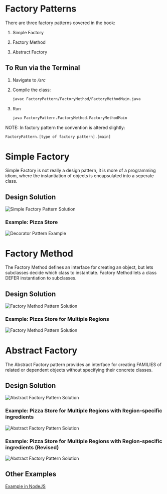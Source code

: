 # Factory Patterns

There are three factory patterns covered in the book:

1. Simple Factory

2. Factory Method

3. Abstract Factory

## To Run via the Terminal

1. Navigate to */src*

2. Compile the class:

    ```bash
    javac FactoryPattern/FactoryMethod/FactoryMethodMain.java
    ``` 

3. Run

    ```bash
    java FactoryPattern.FactoryMethod.FactoryMethodMain
    ```
   
NOTE: In factory pattern the convention is altered slightly:
 
 `FactoryPattern.[type of factory pattern].[main]`

# Simple Factory

Simple Factory is not really a design pattern, it is more of a programming idiom, where the instantiation of objects is encapsulated into a seperate class.

## Design Solution

![Simple Factory Pattern Solution](images/factory-simple-solution.jpg)

### Example: Pizza Store

![Decorator Pattern Example](images/factory-simple-example1.jpg)

# Factory Method

The Factory Method defines an interface for creating an object, but lets subclasses decide which class to instantiate. Factory Method lets a class DEFER instantiation to subclasses.

## Design Solution

![Factory Method Pattern Solution](images/factory-method-solution.jpg)

### Example: Pizza Store for Multiple Regions

![Factory Method Pattern Solution](images/factory-method-example1.jpg)


# Abstract Factory

The Abstract Factory pattern provides an interface for creating FAMILIES of related or dependent objects without specifying their concrete classes.

## Design Solution

![Abstract Factory Pattern Solution](images/factory-abstract-solution.jpg)

### Example: Pizza Store for Multiple Regions with Region-specific ingredients

![Abstract Factory Pattern Solution](images/factory-abstract-example1.jpg)

### Example: Pizza Store for Multiple Regions with Region-specific ingredients (Revised)

![Abstract Factory Pattern Solution](images/factory-abstract-example1-revised.jpg)

## Other Examples

[Example in NodeJS](https://github.com/asyrul21/design-patterns-nodejs/tree/master/creational/factory)

